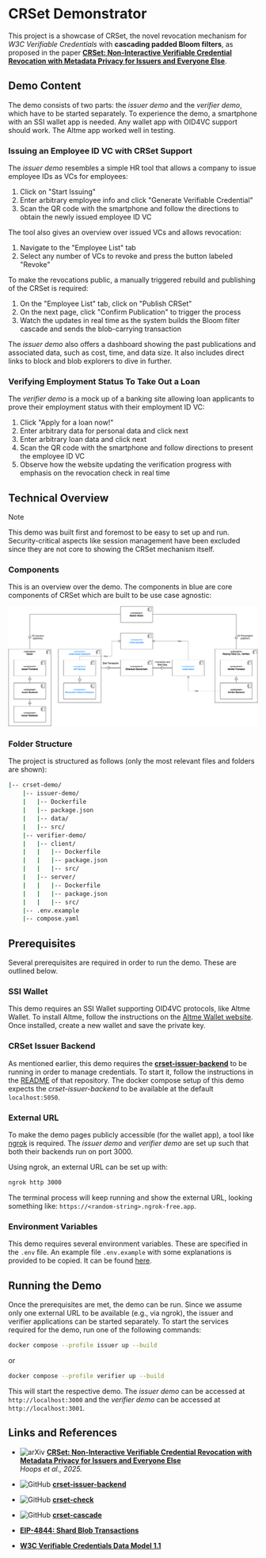 # CRSet Demonstrator

This project is a showcase of CRSet, the novel revocation mechanism for _W3C Verifiable Credentials_ with **cascading padded Bloom filters**, as proposed in the paper **[CRSet: Non-Interactive Verifiable Credential Revocation with Metadata Privacy for Issuers and Everyone Else](https://arxiv.org/abs/2501.17089)**.

## Demo Content

The demo consists of two parts: the _issuer demo_ and the _verifier demo_, which have to be started separately. To experience the demo, a smartphone with an SSI wallet app is needed. Any wallet app with OID4VC support should work. The Altme app worked well in testing.

### Issuing an Employee ID VC with CRSet Support

The _issuer demo_ resembles a simple HR tool that allows a company to issue employee IDs as VCs for employees:

1. Click on "Start Issuing"
2. Enter arbitrary employee info and click "Generate Verifiable Credential"
3. Scan the QR code with the smartphone and follow the directions to obtain the newly issued employee ID VC

The tool also gives an overview over issued VCs and allows revocation:

1. Navigate to the "Employee List" tab
2. Select any number of VCs to revoke and press the button labeled "Revoke"

To make the revocations public, a manually triggered rebuild and publishing of the CRSet is required:

1. On the "Employee List" tab, click on "Publish CRSet"
2. On the next page, click "Confirm Publication" to trigger the process
3. Watch the updates in real time as the system builds the Bloom filter cascade and sends the blob-carrying transaction

The _issuer demo_ also offers a dashboard showing the past publications and associated data, such as cost, time, and data size. It also includes direct links to block and blob explorers to dive in further.

### Verifying Employment Status To Take Out a Loan

The _verifier demo_ is a mock up of a banking site allowing loan applicants to prove their employment status with their employment ID VC:

1. Click "Apply for a loan now!"
2. Enter arbitrary data for personal data and click next
3. Enter arbitrary loan data and click next
4. Scan the QR code with the smartphone and follow directions to present the employee ID VC
5. Observe how the website updating the verification progress with emphasis on the revocation check in real time

## Technical Overview

> [!NOTE]
> This demo was built first and foremost to be easy to set up and run. Security-critical aspects like session management have been excluded since they are not core to showing the CRSet mechanism itself.

### Components

This is an overview over the demo. The components in blue are core components of CRSet which are built to be use case agnostic:

![UML Component Diagram of the crset-demo](docs/assets/component-diagram.png)

### Folder Structure

The project is structured as follows (only the most relevant files and folders are shown):

```bash
|-- crset-demo/
    |-- issuer-demo/
    |   |-- Dockerfile
    |   |-- package.json
    |   |-- data/
    |   |-- src/
    |-- verifier-demo/
    |   |-- client/
    |   |   |-- Dockerfile
    |   |   |-- package.json
    |   |   |-- src/
    |   |-- server/
    |   |   |-- Dockerfile
    |   |   |-- package.json
    |   |   |-- src/
    |-- .env.example
    |-- compose.yaml
```

## Prerequisites

Several prerequisites are required in order to run the demo. These are outlined below.

### SSI Wallet

This demo requires an SSI Wallet supporting OID4VC protocols, like Altme Wallet. To install Altme, follow the instructions on the [Altme Wallet website](https://altme.io/). Once installed, create a new wallet and save the private key.

### CRSet Issuer Backend

As mentioned earlier, this demo requires the **[crset-issuer-backend](https://github.com/jfelixh/crset-issuer-backend)** to be running in order to manage credentials. To start it, follow the instructions in the [README](https://github.com/jfelixh/crset-issuer-backend/blob/main/README.md) of that repository. The docker compose setup of this demo expects the _crset-issuer-backend_ to be available at the default `localhost:5050`.

### External URL

To make the demo pages publicly accessible (for the wallet app), a tool like [ngrok](https://ngrok.com) is required.
The _issuer demo_ and _verifier demo_ are set up such that both their backends run on port 3000.

Using ngrok, an external URL can be set up with:

```sh
ngrok http 3000
```

The terminal process will keep running and show the external URL, looking something like: `https://<random-string>.ngrok-free.app`.

### Environment Variables

This demo requires several environment variables. These are specified in the `.env` file. An example file `.env.example` with some explanations is provided to be copied. It can be found [here](./.env.example).

## Running the Demo

Once the prerequisites are met, the demo can be run. Since we assume only one external URL to be available (e.g., via ngrok), the issuer and verifier applications can be started separately. To start the services required for the demo, run one of the following commands:

```sh
docker compose --profile issuer up --build
```

or

```sh
docker compose --profile verifier up --build
```

This will start the respective demo.
The _issuer demo_ can be accessed at `http://localhost:3000` and the _verifier demo_ can be accessed at `http://localhost:3001`.

## Links and References

- ![arXiv](https://img.shields.io/badge/arXiv-2501.17089-b31b1b.svg) **[CRSet: Non-Interactive Verifiable Credential Revocation with Metadata Privacy for Issuers and Everyone Else](https://arxiv.org/abs/2501.17089)**  
  _Hoops et al., 2025._
- ![GitHub](https://img.shields.io/badge/GitHub-crset--issuer--backend-blue?logo=github) **[crset-issuer-backend](https://github.com/jfelixh/crset-issuer-backend)**
- ![GitHub](https://img.shields.io/badge/GitHub-crset--check-blue?logo=github) **[crset-check](https://github.com/jfelixh/crset-check)**
- ![GitHub](https://img.shields.io/badge/GitHub-crset--cascade-blue?logo=github)
  **[crset-cascade](https://github.com/jfelixh/crset-cascade/)**

- **[EIP-4844: Shard Blob Transactions](https://eips.ethereum.org/EIPS/eip-4844)**
- **[W3C Verifiable Credentials Data Model 1.1](https://www.w3.org/TR/vc-data-model/)**
